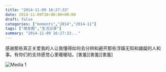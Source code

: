 ```yaml
---
title: "2014-11-09 16:27:33"
date: 2014-11-09T10:00:00+08:00
draft: false
categories: ["moments","2014","2014-11"]
tags: ["朋友圈","生活记录"]
summary: "2014-11-09 16:27:33..."
---
```


感谢那些真正关爱我的人让我懂得如何去分辨和避开那些浮躁无知和龌龊的人和事。有你们的支持感觉心里暖暖哒。[害羞][害羞][害羞]

![Media 1](/Moments/photos/2014-11-09/201411091627330.jpg)

